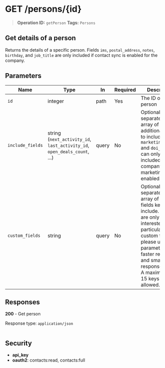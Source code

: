 # GET /persons/{id}

> **Operation ID:** `getPerson`
> **Tags:** `Persons`

## Get details of a person

Returns the details of a specific person. Fields `ims`, `postal_address`, `notes`, `birthday`, and `job_title` are only included if contact sync is enabled for the company.

## Parameters

| Name | Type | In | Required | Description |
|------|------|-------|----------|-------------|
| `id` | integer | path | Yes | The ID of the person |
| `include_fields` | string (`next_activity_id`, `last_activity_id`, `open_deals_count`, ...) | query | No | Optional comma separated string array of additional fields to include. `marketing_status` and `doi_status` can only be included if the company has marketing app enabled. |
| `custom_fields` | string | query | No | Optional comma separated string array of custom fields keys to include. If you are only interested in a particular set of custom fields, please use this parameter for faster results and smaller response.<br/>A maximum of 15 keys is allowed. |

## Responses

**200** - Get person

Response type: `application/json`

```

```


## Security

- **api_key**
- **oauth2**: contacts:read, contacts:full